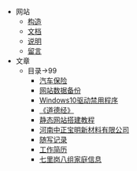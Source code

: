 <!-- docs/_sidebar.md -->

- 网站
	- [构造](web/1)
	- [文档](web/2)
	- [说明](web/3)
	- [留言](https://doc.zx588.top/liuyanban.html)
- 文章
	- 目录->99
		- [汽车保险](docs/99/09)
		- [网站数据备份](docs/99/08)
		- [Windows10驱动禁用程序](docs/99/07)
		- [《道德经》](docs/99/06)
		- [静态网站搭建教程](docs/99/05)
		- [河南中正宝明新材料有限公司](docs/99/04)
		- [随写记录](docs/99/03)
		- [工作简历](docs/99/02)
		- [七里岗八组家庭信息](docs/99/01)